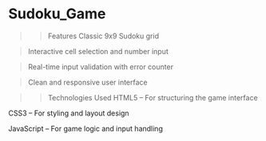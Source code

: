 # Sudoku_Game
>> Features
> Classic 9x9 Sudoku grid

> Interactive cell selection and number input

> Real-time input validation with error counter

> Clean and responsive user interface

>> Technologies Used
HTML5 – For structuring the game interface

CSS3 – For styling and layout design

JavaScript – For game logic and input handling
